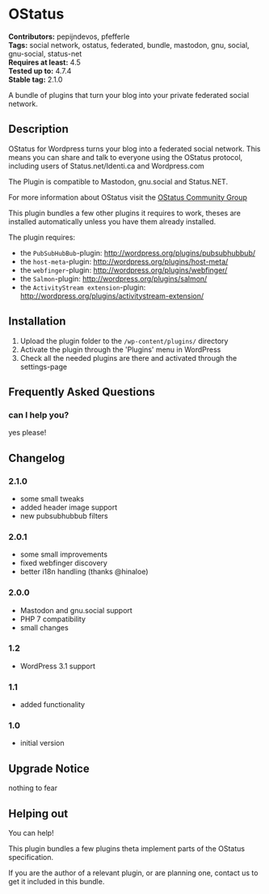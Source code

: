 # OStatus #
**Contributors:** pepijndevos, pfefferle  
**Tags:** social network, ostatus, federated, bundle, mastodon, gnu, social, gnu-social, status-net  
**Requires at least:** 4.5  
**Tested up to:** 4.7.4  
**Stable tag:** 2.1.0  

A bundle of plugins that turn your blog into your private federated social network.

## Description ##

OStatus for Wordpress turns your blog into a federated social network. This means you can share and talk to everyone using the OStatus protocol, including users of Status.net/Identi.ca and Wordpress.com

The Plugin is compatible to Mastodon, gnu.social and Status.NET.

For more information about OStatus visit the [OStatus Community Group](https://www.w3.org/community/ostatus/)

This plugin bundles a few other plugins it requires to work, theses are installed automatically unless you have them already installed.

The plugin requires:

* the `PubSubHubBub`-plugin: http://wordpress.org/plugins/pubsubhubbub/
* the `host-meta`-plugin: http://wordpress.org/plugins/host-meta/
* the `webfinger`-plugin: http://wordpress.org/plugins/webfinger/
* the `Salmon`-plugin: http://wordpress.org/plugins/salmon/
* the `ActivityStream extension`-plugin: http://wordpress.org/plugins/activitystream-extension/

## Installation ##

1. Upload the plugin folder to the `/wp-content/plugins/` directory
1. Activate the plugin through the 'Plugins' menu in WordPress
1. Check all the needed plugins are there and activated through the settings-page

## Frequently Asked Questions ##

### can I help you? ###
yes please!

## Changelog ##

### 2.1.0 ###
* some small tweaks
* added header image support
* new pubsubhubbub filters

### 2.0.1 ###
* some small improvements
* fixed webfinger discovery
* better i18n handling (thanks @hinaloe)

### 2.0.0 ###
* Mastodon and gnu.social support
* PHP 7 compatibility
* small changes

### 1.2 ###
* WordPress 3.1 support

### 1.1 ###
* added functionality

### 1.0 ###
* initial version

## Upgrade Notice ##

nothing to fear

## Helping out ##

You can help!

This plugin bundles a few plugins theta implement parts of the OStatus specification.

If you are the author of a relevant plugin, or are planning one, contact us to get it included in this bundle.
